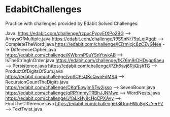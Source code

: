 # EdabitChallenges
Practice with challenges provided by Edabit
Solved Challenges:

Java:
https://edabit.com/challenge/rzpucPyoyEtXPo2BG --> ArraysOfMultiple.java
https://edabit.com/challenge/t9S9nNr79pLqjXgqb --> CompleteTheWord.java
https://edabit.com/challenge/KZrmicjc8zCZyGNee --> DifferenceCipher.java
https://edabit.com/challenge/KWbrmP9uYSnYtwkAB --> IsTheStringInOrder.java
https://edabit.com/challenge/fKZ6m9rDHDvgp6aeu --> Persistence.java
https://edabit.com/challenge/PZh6svj6RjiQishTG --> ProductOfDigitsOfSum.java
https://edabit.com/challenge/vpSCPsQKcQwnFdMS4 --> RecursionCountTheDigits.java
https://edabit.com/challenge/CKqfEowjmSTw2jsso --> SevenBoom.java
https://edabit.com/challenge/qRRYmmyTRBhJJNMwq --> WordNests.java
https://edabit.com/challenge/JYaLkHy8cHgCPXAvy --> FindTheDifference.java
https://edabit.com/challenge/3iDnqHWoSgKzYerPZ --> TextTwist.java
